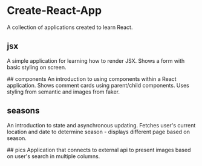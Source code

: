 # Create-React-App

A collection of applications created to learn React.

## jsx
A simple application for learning how to render JSX. Shows a form with basic styling on screen.

## components
An introduction to using components within a React application. Shows comment cards using parent/child components. Uses styling from semantic and images from faker.

## seasons
An introduction to state and asynchronous updating. Fetches user's current location and date to determine season - displays different page based on season.

## pics
Application that connects to external api to present images based on user's search in multiple columns.
